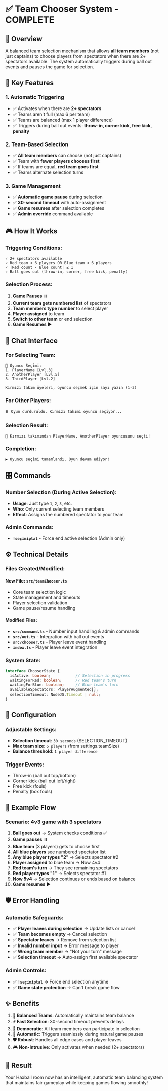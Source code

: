 # ✅ Team Chooser System - COMPLETE

## 🎯 Overview

A balanced team selection mechanism that allows **all team members** (not just captains) to choose players from spectators when there are 2+ spectators available. The system automatically triggers during ball out events and pauses the game for selection.

## 🚀 Key Features

### **1. Automatic Triggering**
- ✅ Activates when there are **2+ spectators** 
- ✅ Teams aren't full (max 6 per team)
- ✅ Teams are balanced (max 1 player difference)
- ✅ Triggers during ball out events: **throw-in, corner kick, free kick, penalty**

### **2. Team-Based Selection**
- ✅ **All team members** can choose (not just captains)
- ✅ Team with **fewer players chooses first**
- ✅ If teams are equal, **red team goes first**
- ✅ Teams alternate selection turns

### **3. Game Management**
- ✅ **Automatic game pause** during selection
- ✅ **30-second timeout** with auto-assignment
- ✅ **Game resumes** after selection completes
- ✅ **Admin override** command available

## 🎮 How It Works

### **Triggering Conditions:**
```
✓ 2+ spectators available
✓ Red team < 6 players OR Blue team < 6 players  
✓ |Red count - Blue count| ≤ 1
✓ Ball goes out (throw-in, corner, free kick, penalty)
```

### **Selection Process:**
1. **Game Pauses** ⏸️
2. **Current team gets numbered list** of spectators
3. **Team members type number** to select player
4. **Player assigned** to team
5. **Switch to other team** or end selection
6. **Game Resumes** ▶️

## 💬 Chat Interface

### **For Selecting Team:**
```
🔄 Oyuncu Seçimi:
1. PlayerName [Lvl.3]
2. AnotherPlayer [Lvl.5]  
3. ThirdPlayer [Lvl.2]

Kırmızı takım üyeleri, oyuncu seçmek için sayı yazın (1-3)
```

### **For Other Players:**
```
⏸️ Oyun durduruldu. Kırmızı takımı oyuncu seçiyor...
```

### **Selection Result:**
```
🎯 Kırmızı takımından PlayerName, AnotherPlayer oyuncusunu seçti!
```

### **Completion:**
```
▶️ Oyuncu seçimi tamamlandı. Oyun devam ediyor!
```

## 🎛️ Commands

### **Number Selection (During Active Selection):**
- **Usage**: Just type `1`, `2`, `3`, etc.
- **Who**: Only current selecting team members
- **Effect**: Assigns the numbered spectator to your team

### **Admin Commands:**
- **`!seçimiptal`** - Force end active selection (Admin only)

## ⚙️ Technical Details

### **Files Created/Modified:**

#### **New File: `src/teamChooser.ts`**
- Core team selection logic
- State management and timeouts
- Player selection validation
- Game pause/resume handling

#### **Modified Files:**
- **`src/command.ts`** - Number input handling & admin commands
- **`src/out.ts`** - Integration with ball out events  
- **`src/chooser.ts`** - Player leave event handling
- **`index.ts`** - Player leave event integration

### **System State:**
```typescript
interface ChooserState {
  isActive: boolean;           // Selection in progress
  waitingForRed: boolean;      // Red team's turn
  waitingForBlue: boolean;     // Blue team's turn  
  availableSpectators: PlayerAugmented[];
  selectionTimeout: NodeJS.Timeout | null;
}
```

## 🔧 Configuration

### **Adjustable Settings:**
- **Selection timeout**: `30 seconds` (SELECTION_TIMEOUT)
- **Max team size**: `6 players` (from settings.teamSize)
- **Balance threshold**: `1 player difference`

### **Trigger Events:**
- Throw-in (ball out top/bottom)
- Corner kick (ball out left/right)  
- Free kick (fouls)
- Penalty (box fouls)

## 🎪 Example Flow

### **Scenario: 4v3 game with 3 spectators**
1. **Ball goes out** → System checks conditions ✅
2. **Game pauses** ⏸️
3. **Blue team** (3 players) gets to choose first
4. **All blue players** see numbered spectator list
5. **Any blue player types "2"** → Selects spectator #2
6. **Player assigned** to blue team → Now 4v4
7. **Red team's turn** → They see remaining spectators  
8. **Red player types "1"** → Selects spectator #1
9. **Now 5v4** → Selection continues or ends based on balance
10. **Game resumes** ▶️

## 🛡️ Error Handling

### **Automatic Safeguards:**
- ✅ **Player leaves during selection** → Update lists or cancel
- ✅ **Team becomes empty** → Cancel selection  
- ✅ **Spectator leaves** → Remove from selection list
- ✅ **Invalid number input** → Error message to player
- ✅ **Wrong team member** → "Not your turn" message
- ✅ **Selection timeout** → Auto-assign first available spectator

### **Admin Controls:**
- ✅ **`!seçimiptal`** → Force end selection anytime
- ✅ **Game state protection** → Can't break game flow

## ✨ Benefits

1. **🎯 Balanced Teams**: Automatically maintains team balance
2. **⚡ Fast Selection**: 30-second timeout prevents delays  
3. **🤝 Democratic**: All team members can participate in selection
4. **🔄 Automatic**: Triggers seamlessly during natural game pauses
5. **🛡️ Robust**: Handles all edge cases and player leaves
6. **🎮 Non-Intrusive**: Only activates when needed (2+ spectators)

## 🎊 Result

Your Haxball room now has an intelligent, automatic team balancing system that maintains fair gameplay while keeping games flowing smoothly!